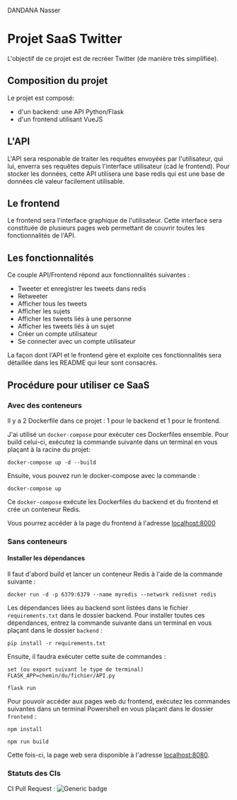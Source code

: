 DANDANA Nasser

# Projet SaaS Twitter

L'objectif de ce projet est de recréer Twitter (de manière très simplifiée).

## Composition du projet

Le projet est composé: 
* d'un backend: une API Python/Flask 
* d'un frontend utilisant VueJS

## L'API

L'API sera responable de traiter les requêtes envoyées par l'utilisateur, qui lui, enverra ses requêtes depuis l'interface utilisateur (càd le frontend). Pour stocker les données, cette API utilisera une base redis qui est une base de données clé valeur facilement utilisable.

## Le frontend

Le frontend sera l'interface graphique de l'utilisateur. Cette interface sera constituée de plusieurs pages web permettant de couvrir toutes les fonctionnalités de l'API.

## Les fonctionnalités

Ce couple API/Frontend répond aux fonctionnalités suivantes :

* Tweeter et enregistrer les tweets dans redis
* Retweeter
* Afficher tous les tweets
* Afficher les sujets
* Afficher les tweets liés à une personne
* Afficher les tweets liés à un sujet
* Créer un compte utilisateur
* Se connecter avec un compte utilisateur

La façon dont l'API et le frontend gère et exploite ces fonctionnalités sera détaillée dans les README qui leur sont consacrés.

## Procédure pour utiliser ce SaaS

### Avec des conteneurs

Il y a 2 Dockerfile dans ce projet : 1 pour le backend et 1 pour le frontend.

J'ai utilisé un `docker-compose` pour exécuter ces Dockerfiles ensemble. Pour build celui-ci, exécutez la commande suivante dans un terminal en vous plaçant à la racine du projet:

```
docker-compose up -d --build
```

Ensuite, vous pouvez run le docker-compose avec la commande :

`docker-compose up`

Ce `docker-compose` exécute les Dockerfiles du backend et du frontend et crée un conteneur Redis.

Vous pourrez accéder à la page du frontend à l'adresse [localhost:8000](http://127.0.0.1:8000/)

### Sans conteneurs

#### Installer les dépendances

Il faut d'abord build et lancer un conteneur Redis à l'aide de la commande suivante :

```
docker run -d -p 6379:6379 --name myredis --network redisnet redis
```

Les dépendances liées au backend sont listées dans le fichier `requirements.txt` dans le dossier backend. Pour installer toutes ces dépendances, entrez la commande suivante dans un terminal en vous plaçant dans le dossier `backend` :

```
pip install -r requirements.txt
```

Ensuite, il faudra exécuter cette suite de commandes :

```
set (ou export suivant le type de terminal) FLASK_APP=chemin/du/fichier/API.py
```

```
flask run
```

Pour pouvoir accéder aux pages web du frontend, exécutez les commandes suivantes dans un terminal Powershell en vous plaçant dans le dossier `frontend` :

```
npm install
```

```
npm run build
```

Cette fois-ci, la page web sera disponible à l'adresse [localhost:8080](http://localhost:8080/).

### Statuts des CIs

CI Pull Request : 
![Generic badge](https://github.com/HakimCodage/4A_ILC_Dandana/actions/workflows/Pull_Request.yml/badge.svg)







